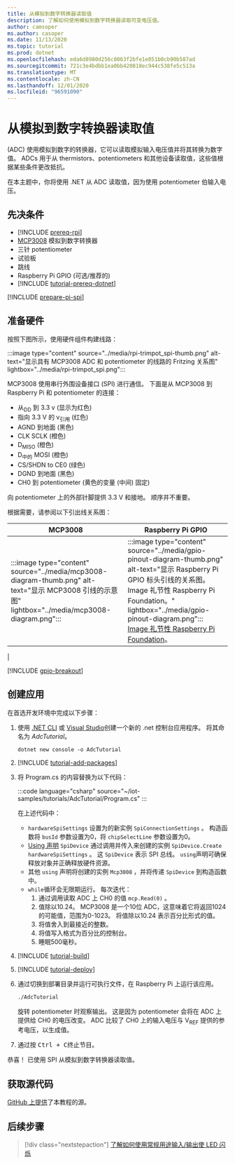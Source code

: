 ```yaml
---
title: 从模拟到数字转换器读取值
description: 了解如何使用模拟到数字转换器读取可变电压值。
author: camsoper
ms.author: casoper
ms.date: 11/13/2020
ms.topic: tutorial
ms.prod: dotnet
ms.openlocfilehash: eda6d8980d256c8063f2bfe1e051b0cb90b587ad
ms.sourcegitcommit: 721c3e4bdbb1ea0bb420818ec944c538fe5c513a
ms.translationtype: MT
ms.contentlocale: zh-CN
ms.lasthandoff: 12/01/2020
ms.locfileid: "96591090"
---
```

<!--markdownlint-disable DOCSMD011 -->
# <a name="read-values-from-an-analog-to-digital-converter"></a>从模拟到数字转换器读取值

 (ADC) 使用模拟到数字的转换器，它可以读取模拟输入电压值并将其转换为数字值。 ADCs 用于从 thermistors、potentiometers 和其他设备读取值，这些值根据某些条件更改抵抗。

在本主题中，你将使用 .NET 从 ADC 读取值，因为使用 potentiometer 伯输入电压。

## <a name="prerequisites"></a>先决条件

- [!INCLUDE [prereq-rpi](../includes/prereq-rpi.md)]
- [MCP3008](https://www.microchip.com/wwwproducts/MCP3008) <span class="docon docon-navigate-external x-hidden-focus"></span> 模拟到数字转换器
- 三针 potentiometer
- 试验板
- 跳线
- Raspberry Pi GPIO (可选/推荐的) 
- [!INCLUDE [tutorial-prereq-dotnet](../includes/tutorial-prereq-dotnet.md)]

[!INCLUDE [prepare-pi-spi](../includes/prepare-pi-spi.md)]

## <a name="prepare-the-hardware"></a>准备硬件

按照下图所示，使用硬件组件构建线路：

:::image type="content" source="../media/rpi-trimpot_spi-thumb.png" alt-text="显示具有 MCP3008 ADC 和 potentiometer 的线路的 Fritzing 关系图" lightbox="../media/rpi-trimpot_spi.png":::

MCP3008 使用串行外围设备接口 (SPI) 进行通信。 下面是从 MCP3008 到 Raspberry Pi 和 potentiometer 的连接：

- 从<sub>DD</sub> 到 3.3 v (显示为红色) 
- 指向 3.3 V 的 v<sub>引用</sub> (红色) 
- AGND 到地面 (黑色) 
- CLK SCLK (橙色) 
- D<sub>MISO</sub> (橙色) 
- D<sub>中的</sub> MOSI (橙色) 
- CS/SHDN to CE0 (绿色) 
- DGND 到地面 (黑色) 
- CH0 到 potentiometer (黄色的变量 (中间) 固定) 

向 potentiometer 上的外部针脚提供 3.3 V 和接地。 顺序并不重要。

根据需要，请参阅以下引出线关系图：

| MCP3008  | Raspberry Pi GPIO |
|----------|-------------------|
| :::image type="content" source="../media/mcp3008-diagram-thumb.png" alt-text="显示 MCP3008 引线的示意图" lightbox="../media/mcp3008-diagram.png"::: | :::image type="content" source="../media/gpio-pinout-diagram-thumb.png" alt-text="显示 Raspberry Pi GPIO 标头引线的关系图。Image 礼节性 Raspberry Pi Foundation。" lightbox="../media/gpio-pinout-diagram.png":::<br />[Image 礼节性 Raspberry Pi Foundation](https://www.raspberrypi.org/documentation/usage/gpio/)。
 |

[!INCLUDE [gpio-breakout](../includes/gpio-breakout.md)]

## <a name="create-the-app"></a>创建应用

在首选开发环境中完成以下步骤：

1. 使用 [.NET CLI](../../core/tools/dotnet-new.md) 或 [Visual Studio](../../core/tutorials/with-visual-studio.md)创建一个新的 .net 控制台应用程序。 将其命名为 *AdcTutorial*。

    ```dotnetcli
    dotnet new console -o AdcTutorial
    ```

1. [!INCLUDE [tutorial-add-packages](../includes/tutorial-add-packages.md)]
1. 将 Program.cs 的内容替换为以下代码：

    :::code language="csharp" source="~/iot-samples/tutorials/AdcTutorial/Program.cs" :::

    在上述代码中：

    - `hardwareSpiSettings` 设置为的新实例 `SpiConnectionSettings` 。 构造函数将 `busId` 参数设置为0，将 `chipSelectLine` 参数设置为0。
    - [Using 声明](../../csharp/whats-new/csharp-8.md#using-declarations) `SpiDevice` 通过调用并传入来创建的实例 `SpiDevice.Create` `hardwareSpiSettings` 。 这 `SpiDevice` 表示 SPI 总线。 `using`声明可确保释放对象并正确释放硬件资源。
    - 其他 `using` 声明将创建的实例 `Mcp3008` ，并将传递 `SpiDevice` 到构造函数中。
    - `while`循环会无限期运行。 每次迭代：
        1. 通过调用读取 ADC 上 CH0 的值 `mcp.Read(0)` 。
        1. 值除以10.24。 MCP3008 是一个10位 ADC，这意味着它将返回1024的可能值，范围为0-1023。 将值除以10.24 表示百分比形式的值。
        1. 将值舍入到最接近的整数。
        1. 将值写入格式为百分比的控制台。
        1. 睡眠500毫秒。

1. [!INCLUDE [tutorial-build](../includes/tutorial-build.md)]
1. [!INCLUDE [tutorial-deploy](../includes/tutorial-deploy.md)]
1. 通过切换到部署目录并运行可执行文件，在 Raspberry Pi 上运行该应用。

    ```bash
    ./AdcTutorial
    ```

    旋转 potentiometer 时观察输出。 这是因为 potentiometer 会将在 ADC 上提供给 CH0 的电压改变。 ADC 比较了 CH0 上的输入电压与 V<sub>REF</sub> 提供的参考电压，以生成值。

1. 通过按 <kbd>Ctrl + C</kbd>终止节目。

恭喜！ 已使用 SPI 从模拟到数字转换器读取值。

## <a name="get-the-source-code"></a>获取源代码

[GitHub 上提供](https://github.com/MicrosoftDocs/dotnet-iot-assets/tree/master/tutorials/AdcTutorial)了本教程的源。 <span class="docon docon-navigate-external x-hidden-focus"></span>

## <a name="next-steps"></a>后续步骤

> [!div class="nextstepaction"]
> [了解如何使用常规用途输入/输出使 LED 闪烁](../tutorials/blink-led.md)
